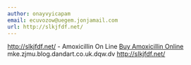 ```yaml
---
author: onayvyicapam
email: ecuvozow@uegem.jonjamail.com
url: http://slkjfdf.net/
---
```


http://slkjfdf.net/ - Amoxicillin On Line <a href="http://slkjfdf.net/">Buy Amoxicillin Online</a> mke.zjmu.blog.dandart.co.uk.dqw.dv http://slkjfdf.net/
